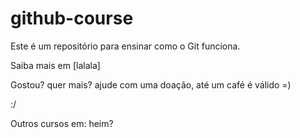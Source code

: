 # github-course

Este é um repositório para ensinar como o Git funciona.

Saiba mais em [lalala]

Gostou? quer mais? ajude com uma doação, até um café é válido =)

:/

Outros cursos em: heim?

